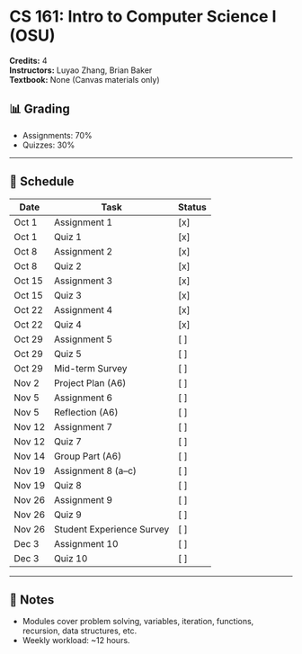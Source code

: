 # CS 161: Intro to Computer Science I (OSU)

**Credits:** 4  
**Instructors:** Luyao Zhang, Brian Baker  
**Textbook:** None (Canvas materials only)  

## 📊 Grading
- Assignments: 70%  
- Quizzes: 30%  

---

## 📅 Schedule

| Date       | Task                        | Status |
|------------|-----------------------------|--------|
| Oct 1      | Assignment 1                | [x]    |
| Oct 1      | Quiz 1                      | [x]    |
| Oct 8      | Assignment 2                | [x]    |
| Oct 8      | Quiz 2                      | [x]    |
| Oct 15     | Assignment 3                | [x]    |
| Oct 15     | Quiz 3                      | [x]    |
| Oct 22     | Assignment 4                | [x]    |
| Oct 22     | Quiz 4                      | [x]    |
| Oct 29     | Assignment 5                | [ ]    |
| Oct 29     | Quiz 5                      | [ ]    |
| Oct 29     | Mid-term Survey             | [ ]    |
| Nov 2      | Project Plan (A6)           | [ ]    |
| Nov 5      | Assignment 6                | [ ]    |
| Nov 5      | Reflection (A6)             | [ ]    |
| Nov 12     | Assignment 7                | [ ]    |
| Nov 12     | Quiz 7                      | [ ]    |
| Nov 14     | Group Part (A6)             | [ ]    |
| Nov 19     | Assignment 8 (a–c)          | [ ]    |
| Nov 19     | Quiz 8                      | [ ]    |
| Nov 26     | Assignment 9                | [ ]    |
| Nov 26     | Quiz 9                      | [ ]    |
| Nov 26     | Student Experience Survey   | [ ]    |
| Dec 3      | Assignment 10               | [ ]    |
| Dec 3      | Quiz 10                     | [ ]    |

---

## 📝 Notes
- Modules cover problem solving, variables, iteration, functions, recursion, data structures, etc.
- Weekly workload: ~12 hours.
